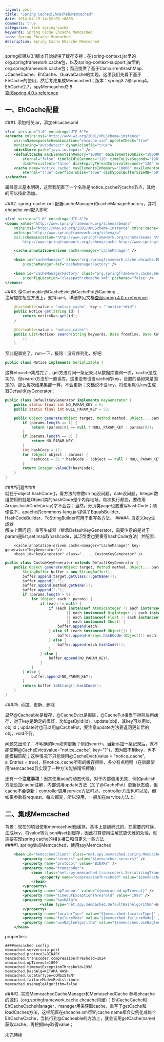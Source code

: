 ```yaml
---
layout: post
title: "Spring Cache之Ehcache和Memcached"
date: 2014-04-15 14:52:05 +0800
comments: true
categories: tech spring-cache
keywords: Spring Cache Ehcache Memcached
tags: Spring Ehcache Memcached
description: Spring Cache Ehcache Memcached
---
```

spring框架从3.1版本开始提供了缓存支持：在spring-context.jar里的org.springframework.cache包，以及spring-context-support.jar里的org.springframework.cache包；而且提供了基于ConcurrentHashMap、JCacheCache、EhCache、GuavaCache的实现。这里我们先看下基于EhCache的使用，然后考虑集成Memcached；版本：spring3.2和spring4，EhCache2.7，spyMemcached2.8  
[查阅spring 4.0.x reference](http://docs.spring.io/spring/docs/4.0.x/spring-framework-reference/html/cache.html)  

一、EhCache配置  
----
###1. 添加相关jar，添加ehcache.xml  

```xml  
<?xml version="1.0" encoding="UTF-8"?>
<ehcache xmlns:xsi="http://www.w3.org/2001/XMLSchema-instance"
    xsi:noNamespaceSchemaLocation="ehcache.xsd" updateCheck="true"
	monitoring="autodetect" dynamicConfig="true">
	<diskStore path="java.io.tmpdir" />
	<defaultCache maxElementsInMemory="10000" maxElementsOnDisk="100000"
		eternal="false" timeToIdleSeconds="120" timeToLiveSeconds="120" overflowToDisk="true" 
		diskPersistent="false" diskExpiryThreadIntervalSeconds="120" memoryStoreEvictionPolicy="LRU" />
	<cache name="notice_cache" maxElementsInMemory="10000" maxElementsOnDisk="100000"
		eternal="true" overflowToDisk="true" diskSpoolBufferSizeMB="50" />
</ehcache>
```
属性意义基本明确，这里我配置了一个名称是notice_cache的cache节点，其他的可以按此添加。

###2. spring-cache.xml 
配置cacheManager和cacheManagerFactory，并将ehcache.xml配入即可  

```xml  
<?xml version="1.0" encoding="UTF-8"?>
<beans xmlns="http://www.springframework.org/schema/beans"
	xmlns:xsi="http://www.w3.org/2001/XMLSchema-instance" xmlns:cache="http://www.springframework.org/schema/cache"
	xmlns:p="http://www.springframework.org/schema/p"
	xsi:schemaLocation="http://www.springframework.org/schema/beans http://www.springframework.org/schema/beans/spring-beans-3.2.xsd
		http://www.springframework.org/schema/cache http://www.springframework.org/schema/cache/spring-cache-3.2.xsd">

	<cache:annotation-driven cache-manager="cacheManager" />
	
	<bean id="cacheManager" class="org.springframework.cache.ehcache.EhCacheCacheManager"
		p:cacheManager-ref="cacheManagerFactory" />
		
	<bean id="cacheManagerFactory" class="org.springframework.cache.ehcache.EhCacheManagerFactoryBean"
		p:configLocation="classpath:ehcache.xml" p:shared="false" />
</beans>
```

###3. @Cacheable\@CacheEvict\@CachePut\@Caching...  
注解加在相应方法上，支持spel，详细参见文档[查阅spring 4.0.x reference](http://docs.spring.io/spring/docs/4.0.x/spring-framework-reference/html/cache.html)  

```java  
	@Cacheable(value = "notice_cache", key = "'notice'+#id")
	public Notice get(String id) {
		return noticeDao.get(id);
	}
	
	@Cacheable(value = "notice_cache")
	public List<Notice> search(String keywords, Date fromTime, Date toTime, Integer[] status, Page page) {
		//...
	}
```
至此配置完了，run一下，报错：没有序列化，好吧  
```java  
public class Notice implements Serializable {
```
这样ehcache集成完了，get方法对同一条记录只从数据库查询一次，cache是成功的，但search方法却一直读库，这里没有设置cache的key，设置的话如果是固定的，那么每次结果集都一样，不会更新；文档说不设key，将使用默认key生成器DefaultKeyGenerator：  
```java  
public class DefaultKeyGenerator implements KeyGenerator {
	public static final int NO_PARAM_KEY = 0;
	public static final int NULL_PARAM_KEY = 53;

	public Object generate(Object target, Method method, Object... params) {
		if (params.length == 1) {
			return (params[0] == null ? NULL_PARAM_KEY : params[0]);
		}
		if (params.length == 0) {
			return NO_PARAM_KEY;
		}
		int hashCode = 17;
		for (Object object : params) {
			hashCode = 31 * hashCode + (object == null ? NULL_PARAM_KEY : object.hashCode());
		}
		return Integer.valueOf(hashCode);
	}
}
```
####问题####  
就在于object.hashCode()，看方法的参数string没问题，date没问题，Integer数组使用的就是Object类的hashCode是个内存地址，每次执行都变，要改用Arrays.hashCode(array)才不会变；当然，分页类page也要重写hashCode；顺便说下，apache的commons-lang.jar提供了EqualsBuilder、HashCodeBuilder、ToStringBuilder可用于重写各方法。
####4. 自定义key生成器  
解决上面问题：重写生成器（继承DefaultKeyGenerator，需要注意的是对于param是list,set,map取hashcode，其泛型类也要重写hashCode方法）并配置:  
```
	<cache:annotation-driven cache-manager="cacheManager" key-generator="keyGenerator"/>
	<bean id="keyGenerator" class="......CustomKeyGenerator" />
```
```java  
public class CustomKeyGenerator extends DefaultKeyGenerator {
	public Object generate(Object target, Method method, Object... params) {
		StringBuffer buffer = new StringBuffer();
		buffer.append(target.getClass().getName());
		buffer.append(".");
		buffer.append(method.getName());
		buffer.append(".");
		if (params.length > 0) {
			for (Object each : params) {
				if (each != null) {
					if (each instanceof AtomicInteger || each instanceof AtomicLong || each instanceof BigDecimal
							|| each instanceof BigInteger || each instanceof Byte || each instanceof Double
							|| each instanceof Float || each instanceof Integer || each instanceof Long
							|| each instanceof Short) {
						buffer.append(each);
					} else if (each instanceof Object[]) {
						buffer.append(Arrays.hashCode((Object[]) each));
					} else {
						buffer.append(each.hashCode());
					}
				} else {
					buffer.append(NO_PARAM_KEY);
				}
			}
		} else {
			buffer.append(NO_PARAM_KEY);
		}
		return buffer.toString().hashCode();
	}
}
```
####5. 添加、更新、删除  

显然@Cacheable是缓存，@CacheEvict是擦除，@CachePut相当于擦除后再缓存，对于key是确定的很好，比如getById(id)，update(obj)，其key可以用id，obj.id；update时也可以用@CachePut，要注意update方法要返回更新后的obj，void不行。  

问题又出现了：不明确的key如何更新？例如search，当新添加一条记录后，就不能使用@CacheEvict(value="notice_cache", key="?")，因为取不到key，也不能模糊匹配；这种情况下只能使用@CacheEvict(value = "notice_cache", allEntries = true)，将notice_cache所有的缓存擦除，多少有点粗糙（在后面使用memcached我实现了一种方法能够精细擦除）  

还有一个**注意事项**：因其使用aop的动态代理，对于内部调用无效，例如publish方法没加cache注解，内部调用update方法（加了@CachePut）更新状态值，但cache不会更新；controller调用service方法可以，controller方法也可以加，但如果参数有request，每次都变，所以没用，一般加在service方法上。

二、集成Memcached  
----
背景：现在的项目使用memcached做缓存，基本上是编码式的，在需要的时候，生成key，将value转为json再set到缓存，因此打算使用注解式更优雅的处理，就需要实现spring cache的相关接口和自定义一些方法  
####1. spring集成Memcached，使用spyMemcached  

```xml
	<bean id="memcachedClient" class="net.spy.memcached.spring.MemcachedClientFactoryBean">
		<property name="servers" value="${memcached.servers}" />
		<property name="protocol" value="BINARY" />
		<property name="transcoder">
			<bean class="net.spy.memcached.transcoders.SerializingTranscoder">
				<property name="compressionThreshold" value="${memcached.transcoder.compressionThreshold}" />
			</bean>
		</property>
		<property name="opTimeout" value="${memcached.opTimeout}" />
		<property name="timeoutExceptionThreshold" value="1998" />
	    <property name="hashAlg">
	            <value type="net.spy.memcached.DefaultHashAlgorithm">${memcached.hashAlg}</value>
		</property>
		<property name="locatorType" value="${memcached.locatorType}" />
		<property name="failureMode" value="${memcached.failureMode}" />
		<property name="useNagleAlgorithm" value="${memcached.useNagleAlgorithm}" />
	</bean>
```
properties:
```
####memcached config
memcached.servers=ip:port
memcached.protocol=BINARY
memcached.transcoder.compressionThreshold=1024
memcached.opTimeout=1000
memcached.timeoutExceptionThreshold=1998
memcached.hashAlg=KETAMA_HASH
memcached.locatorType=CONSISTENT
memcached.failureMode=Redistribute
memcached.useNagleAlgorithm=false
```

####2. 实现MemcachedCacheManager和MemcachedCache
参考ehcache的源码（org.springframework.cache.ehcache包里）：EhCacheCache和EhCacheCacheManager，manager用来获取cache，重写了getCache和loadCaches方法，这样配置在ehcache.xml里的cache name都会实例化成每个EhCacheCache，当执行到@Cacheable的方法上，就会调用getCache(name)获取cache，再根据key取得value；  

未完待续





































